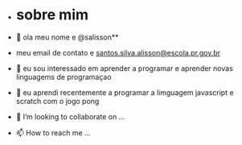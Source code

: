 - # sobre mim
- 👋 ola meu nome e  @salisson**
- meu email de contato e santos.silva.alisson@escola.pr.gov.br
- 👀 eu sou interessado em aprender a programar e aprender novas linguagems de programaçao
- 🌱 eu aprendi recentemente a programar a limguagem javascript e scratch com o jogo pong


- 💞️ I’m looking to collaborate on ...
- 📫 How to reach me ...

<!---
salisson/salisson is a ✨ special ✨ repository because its `README.md` (this file) appears on your GitHub profile.
You can click the Preview link to take a look at your changes.
--->
